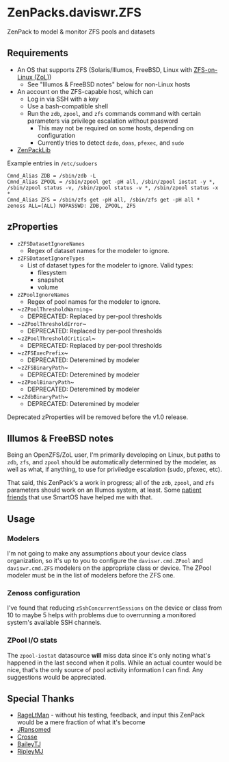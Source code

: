 # ZenPacks.daviswr.ZFS

ZenPack to model & monitor ZFS pools and datasets

## Requirements

* An OS that supports ZFS (Solaris/Illumos, FreeBSD, Linux with [ZFS-on-Linux (ZoL)](http://zfsonlinux.org/))
  * See "Illumos & FreeBSD notes" below for non-Linux hosts
* An account on the ZFS-capable host, which can
  * Log in via SSH with a key
  * Use a bash-compatible shell
  * Run the `zdb`, `zpool`, and `zfs` commands command with certain parameters via privilege escalation without password
    * This may not be required on some hosts, depending on configuration
    * Currently tries to detect `dzdo`, `doas`, `pfexec`, and `sudo`
* [ZenPackLib](https://help.zenoss.com/in/zenpack-catalog/open-source/zenpacklib)

Example entries in `/etc/sudoers`

```
Cmnd_Alias ZDB = /sbin/zdb -L
Cmnd_Alias ZPOOL = /sbin/zpool get -pH all, /sbin/zpool iostat -y *, /sbin/zpool status -v, /sbin/zpool status -v *, /sbin/zpool status -x *
Cmnd_Alias ZFS = /sbin/zfs get -pH all, /sbin/zfs get -pH all *
zenoss ALL=(ALL) NOPASSWD: ZDB, ZPOOL, ZFS
```

## zProperties
* `zZFSDatasetIgnoreNames`
  * Regex of dataset names for the modeler to ignore.
* `zZFSDatasetIgnoreTypes`
  * List of dataset types for the modeler to ignore. Valid types:
    * filesystem
    * snapshot
    * volume
* `zZPoolIgnoreNames`
  * Regex of pool names for the modeler to ignore.
* ~`zZPoolThresholdWarning`~
  * DEPRECATED: Replaced by per-pool thresholds
* ~`zZPoolThresholdError`~
  * DEPRECATED: Replaced by per-pool thresholds
* ~`zZPoolThresholdCritical`~
  * DEPRECATED: Replaced by per-pool thresholds
* ~`zZFSExecPrefix`~
  * DEPRECATED: Deteremined by modeler
* ~`zZFSBinaryPath`~
  * DEPRECATED: Deteremined by modeler
* ~`zZPoolBinaryPath`~
  * DEPRECATED: Deteremined by modeler
* ~`zZdbBinaryPath`~
  * DEPRECATED: Deteremined by modeler

Deprecated zProperties will be removed before the v1.0 release.

## Illumos & FreeBSD notes
Being an OpenZFS/ZoL user, I'm primarily developing on Linux, but paths to `zdb`, `zfs`, and `zpool` should be automatically determined by the modeler, as well as what, if anything, to use for priviledge escalation (sudo, pfexec, etc).

That said, this ZenPack's a work in progress; all of the `zdb`, `zpool`, and `zfs` parameters should work on an Illumos system, at least. Some [patient](https://github.com/Crosse) [friends](https://github.com/baileytj3) that use SmartOS have helped me with that.

## Usage
### Modelers
I'm not going to make any assumptions about your device class organization, so it's up to you to configure the `daviswr.cmd.ZPool` and `daviswr.cmd.ZFS` modelers on the appropriate class or device. The ZPool modeler must be in the list of modelers before the ZFS one.

### Zenoss configuration
I've found that reducing `zSshConcurrentSessions` on the device or class from 10 to maybe 5 helps with problems due to overrunning a monitored system's available SSH channels.

### ZPool I/O stats
The `zpool-iostat` datasource **will** miss data since it's only noting what's happened in the last second when it polls. While an actual counter would be nice, that's the only source of pool activity information I can find. Any suggestions would be appreciated.

## Special Thanks
* [RageLtMan](https://github.com/sempervictus) - without his testing, feedback, and input this ZenPack would be a mere fraction of what it's become
* [JRansomed](https://github.com/JRansomed)
* [Crosse](https://github.com/Crosse)
* [BaileyTJ](https://github.com/baileytj3)
* [RipleyMJ](https://github.com/ripleymj)
